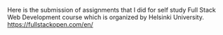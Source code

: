 Here is the submission of assignments that I did for self study Full Stack Web Development course which is organized by Helsinki University.
https://fullstackopen.com/en/
